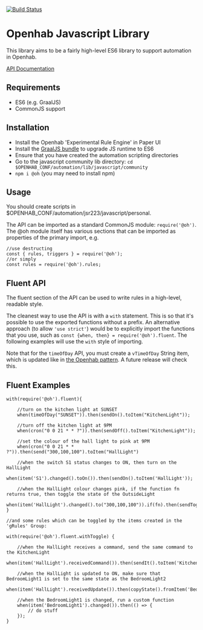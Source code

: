 [![Build Status](https://travis-ci.org/openhab/openhab-js.svg?branch=master)](https://travis-ci.org/openhab/openhab-js)
# Openhab Javascript Library

This library aims to be a fairly high-level ES6 library to support automation in Openhab.

[API Documentation](https://openhab.github.io/openhab-js/oh/0.1.1/)

## Requirements

- ES6 (e.g. GraalJS)
- CommonJS support

## Installation

- Install the Openhab 'Experimental Rule Engine' in Paper UI
- Install the [GraalJS bundle](https://openhab.jfrog.io/openhab/libs-pullrequest-local/org/openhab/addons/bundles/org.openhab.automation.module.script.graaljs/2.5.0-SNAPSHOT/org.openhab.automation.module.script.graaljs-2.5.0-SNAPSHOT.jar) to upgrade JS runtime to ES6
- Ensure that you have created the automation scripting directories
- Go to the javascript community lib directory: `cd $OPENHAB_CONF/automation/lib/javascript/community`
- `npm i @oh` (you may need to install npm)

## Usage

You should create scripts in $OPENHAB_CONF/automation/jsr223/javascript/personal.

The API can be imported as a standard CommonJS module: `require('@oh')`. The @oh module itself has various sections that
can be imported as properties of the primary import, e.g.

```
//use destructing
const { rules, triggers } = require('@oh');
//or simply
const rules = require('@oh').rules;
```

## Fluent API

The fluent section of the API can be used to write rules in a high-level, readable style.

The cleanest way to use the API is with a `with` statement. This is so that it's possible to use the exported functions
without a prefix. An alternative approach (to allow `'use strict'`) would be to explicitly import the functions that you
use, such as `const {when, then} = require('@oh').fluent`. The following examples will use the `with` style of importing.

Note that for the `timeOfDay` API, you must create a `vTimeOfDay` String item, which is updated like in [the Openhab pattern](https://community.openhab.org/t/design-pattern-time-of-day/15407). A future release will check this.


## Fluent Examples

```
with(require('@oh').fluent){

    //turn on the kitchen light at SUNSET
    when(timeOfDay("SUNSET")).then(sendOn().toItem("KitchenLight"));

    //turn off the kitchen light at 9PM
    when(cron("0 0 21 * * ?")).then(sendOff().toItem("KitchenLight"));

    //set the colour of the hall light to pink at 9PM
    when(cron("0 0 21 * * ?")).then(send("300,100,100").toItem("HallLight")

    //when the switch S1 status changes to ON, then turn on the HallLight
    when(item('S1').changed().toOn()).then(sendOn().toItem('HallLight'));

    //when the HallLight colour changes pink, if the function fn returns true, then toggle the state of the OutsideLight
    when(item('HallLight').changed().to("300,100,100")).if(fn).then(sendToggle().toItem('OutsideLight'));
}

//and some rules which can be toggled by the items created in the 'gRules' Group:

with(require('@oh').fluent.withToggle) {

    //when the HallLight receives a command, send the same command to the KitchenLight
    when(item('HallLight').receivedCommand()).then(sendIt().toItem('KitchenLight'));
 
    //when the HallLight is updated to ON, make sure that BedroomLight1 is set to the same state as the BedroomLight2
    when(item('HallLight').receivedUpdate()).then(copyState().fromItem('BedroomLight1').toItem('BedroomLight2'));

    //when the BedroomLight1 is changed, run a custom function
    when(item('BedroomLight1').changed()).then(() => {
        // do stuff
    });
}
```
